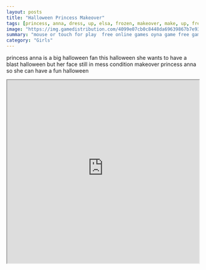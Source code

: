 ```yaml
---
layout: posts
title: "Halloween Princess Makeover"
tags: [princess, anna, dress, up, elsa, frozen, makeover, make, up, free, online, games, oyna, game, free, games, play, play, games]
image: "https://img.gamedistribution.com/4099e07cb0c8448da69639867b7e93a3-512x384.jpeg"
summary: "mouse or touch for play  free online games oyna game free games play play games"
category: "Girls"
---
```


princess anna is a big halloween fan this halloween she wants to have a blast halloween but her face still in mess condition makeover princess anna so she can have a fun halloween

<iframe width="100%" height="480px;" src="https://html5.gamedistribution.com/4099e07cb0c8448da69639867b7e93a3/"></iframe>